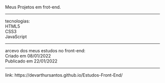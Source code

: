 Meus Projetos em frot-end.<br>

<hr />
tecnologias:<br>
   HTML5<br>
   CSS3<br>
   JavaScript<br>
<hr />
arcevo dos meus estudos no front-end:<br>
   Criado em 08/01/2022<br>
   Publicado em 22/01/2022<br>
<hr />
link: https://devarthursantos.github.io/Estudos-Front-End/
